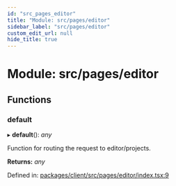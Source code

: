 ```yaml
---
id: "src_pages_editor"
title: "Module: src/pages/editor"
sidebar_label: "src/pages/editor"
custom_edit_url: null
hide_title: true
---
```


# Module: src/pages/editor

## Functions

### default

▸ **default**(): *any*

Function for routing the request to editor/projects.

**Returns:** *any*

Defined in: [packages/client/src/pages/editor/index.tsx:9](https://github.com/xr3ngine/xr3ngine/blob/716a06460/packages/client/src/pages/editor/index.tsx#L9)
